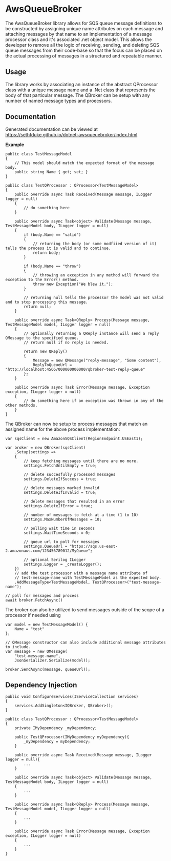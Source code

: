 # AwsQueueBroker

The AwsQueueBroker library allows for SQS queue message definitions to be constructed by assigning unique name attributes on each message and attaching messages by that name to an implementation of a message processor class and it's associated .net object model. This allows the developer to remove all the logic of receiving, sending, and deleting SQS queue messages from their code-base so that the focus can be placed on the actual processing of messages in a structured and repeatable manner.

## Usage

The library works by associating an instance of the abstract QProcessor class with a unique message name and a .Net class that represents the body of that particular message. The QBroker can be setup with any number of named message types and proecssors.

## Documentation

Generated documentation can be viewed at https://sethfduke.github.io/dotnet-awsqueuebroker/index.html

**Example**

```
public class TestMessageModel
{
    // This model should match the expected format of the message body.
    public string Name { get; set; }
}

public class TestQProcessor : QProcessor<TestMessageModel>
{
    public override async Task Received(Message message, ILogger logger = null)
    {
        // do something here
    }

    public override async Task<object> Validate(Message message, TestMessageModel body, ILogger logger = null)
    {
        if (body.Name == "valid")
        {
            // returning the body (or some modfiied version of it) tells the process it is valid and to continue.
            return body;
        }

        if (body.Name == "throw")
        {
            // throwing an exception in any method will forward the exception to the Error() method.
            throw new Exception("We blew it.");
        }

        // returning null tells the processor the model was not valid and to stop processing this message.
        return null;
    }

    public override async Task<QReply> Process(Message message, TestMessageModel model, ILogger logger = null)
    {
        // optionally returning a QReply instance will send a reply QMessage to the specified queue.
        // return null if no reply is needed.
        
        return new QReply()
        {
            Message = new QMessage("reply-message", "Some content"),
            ReplyToQueueUrl = "http://localhost:4566/000000000000/qbroker-test-reply-queue"
        };
    }

    public override async Task Error(Message message, Exception exception, ILogger logger = null)
    {
        // do something here if an exception was thrown in any of the other methods.
    }
}
```

The QBroker can now be setup to process messages that match an assigned name for the above process implementation:

```
var sqsClient = new AmazonSQSClient(RegionEndpoint.USEast1);

var broker = new QBroker(sqsClient)
    .Setup(settings =>
    {
        // keep fetching messages until there are no more.
        settings.FetchUntilEmpty = true;
        
        // delete succesfully processed messages
        settings.DeleteIfSuccess = true;

        // delete messages marked invalid
        settings.DeleteIfInvalid = true;
        
        // delete messages that resulted in an error
        settings.DeleteIfError = true;
        
        // number of messages to fetch at a time (1 to 10)
        settings.MaxNumberOfMessages = 10;
        
        // polling wait time in seconds
        settings.WaitTimeSeconds = 0;
        
        // queue url to poll for messages
        settings.QueueUrl = "https://sqs.us-east-2.amazonaws.com/123456789012/MyQueue";
        
        // optional Serilog ILogger
        settings.Logger = _createLogger();
    })
    // add the test processor with a message name attribute of
    // test-message-name with TestMessageModel as the expected body.
    .AddMessageType<TestMessageModel, TestQProcessor>("test-message-name");

// poll for messages and process
await broker.FetchAsync()
```

The broker can also be utilized to send messages outside of the scope of a processor if needed using

```
var model = new TestMessageModel() {
    Name = "test"
};

// QMessage constructor can also include additional message attributes to include.
var message = new QMessage(
    "test-message-name",
    JsonSerializer.Serialize(model));

broker.SendAsync(message, queueUrl));
```

## Dependency Injection

```
public void ConfigureServices(IServiceCollection services)
{
    services.AddSingleton<IQBroker, QBroker>();
}
```
```
public class TestQProcessor : QProcessor<TestMessageModel>
{
    private IMyDependency _myDependency;

    public TestQProcessor(IMyDependency myDependency){
        _myDependency = myDependency;
    }

    public override async Task Received(Message message, ILogger logger = null){
        ...
    }

    public override async Task<object> Validate(Message message, TestMessageModel body, ILogger logger = null)
    {
        ...
    }

    public override async Task<QReply> Process(Message message, TestMessageModel model, ILogger logger = null)
    {
        ...
    }

    public override async Task Error(Message message, Exception exception, ILogger logger = null)
    {
        ...
    }
}
```
